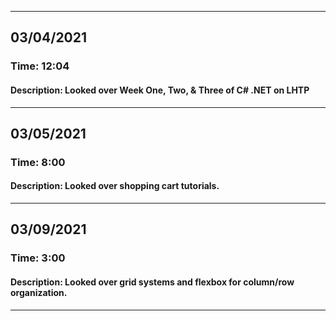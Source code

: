 <hr />
<h2>03/04/2021</h2>
<h3>Time: 12:04</h3>
<h4>Description: Looked over Week One, Two, & Three of C# .NET on LHTP</h4>
<hr />
<h2>03/05/2021</h2>
<h3>Time: 8:00</h3>
<h4>Description: Looked over shopping cart tutorials.</h4>
<hr />
<h2>03/09/2021</h2>
<h3>Time: 3:00</h3>
<h4>Description: Looked over grid systems and flexbox for column/row organization.</h4>
<hr />
